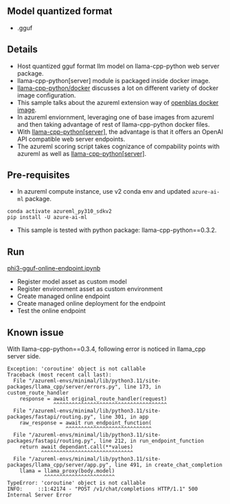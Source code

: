 ## Model quantized format
- .gguf

## Details
- Host quantized gguf format llm model on llama-cpp-python web server package.
- llama-cpp-python[server] module is packaged inside docker image.
- [llama-cpp-python/docker](https://github.com/abetlen/llama-cpp-python/tree/main/docker) discusses a lot on different variety of docker image configuration.
- This sample talks about the azureml extension way of [openblas docker image](https://github.com/abetlen/llama-cpp-python/blob/main/docker/openblas_simple/Dockerfile).
- In azureml enviornment, leveraging one of base images from azureml and then taking advantage of rest of llama-cpp-python docker files.
- With [llama-cpp-python[server]](https://github.com/abetlen/llama-cpp-python/blob/main/docs/server.md), the advantage is that it offers an OpenAI API compatible web server endpoints.
- The azureml scoring script takes cognizance of compability points with azureml as well as [llama-cpp-python[server]](https://llama-cpp-python.readthedocs.io/en/latest/server/).

## Pre-requisites
- In azureml compute instance, use v2 conda env and updated `azure-ai-ml` package.
```
conda activate azureml_py310_sdkv2
pip install -U azure-ai-ml
```
- This sample is tested with python package: llama-cpp-python==0.3.2.

## Run 
[phi3-gguf-online-endpoint.ipynb](./inference-phi3q-gguf/phi3-gguf-online-endpoint.ipynb)
- Register model asset as custom model
- Register environment asset as custom environment
- Create managed online endpoint
- Create managed online deployment for the endpoint
- Test the online endpoint

## Known issue
With llama-cpp-python==0.3.4, following error is noticed in llama_cpp server side.

```
Exception: 'coroutine' object is not callable
Traceback (most recent call last):
  File "/azureml-envs/minimal/lib/python3.11/site-packages/llama_cpp/server/errors.py", line 173, in custom_route_handler
    response = await original_route_handler(request)
               ^^^^^^^^^^^^^^^^^^^^^^^^^^^^^^^^^^^^^
  File "/azureml-envs/minimal/lib/python3.11/site-packages/fastapi/routing.py", line 301, in app
    raw_response = await run_endpoint_function(
                   ^^^^^^^^^^^^^^^^^^^^^^^^^^^^
  File "/azureml-envs/minimal/lib/python3.11/site-packages/fastapi/routing.py", line 212, in run_endpoint_function
    return await dependant.call(**values)
           ^^^^^^^^^^^^^^^^^^^^^^^^^^^^^^
  File "/azureml-envs/minimal/lib/python3.11/site-packages/llama_cpp/server/app.py", line 491, in create_chat_completion
    llama = llama_proxy(body.model)
            ^^^^^^^^^^^^^^^^^^^^^^^
TypeError: 'coroutine' object is not callable
INFO:     ::1:42174 - "POST /v1/chat/completions HTTP/1.1" 500 Internal Server Error
```
